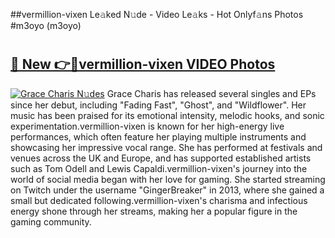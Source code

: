##vermillion-vixen Le𝚊ked N𝚞de - Video Le𝚊ks - Hot Onlyf𝚊ns Photos #m3oyo (m3oyo)

# <h2><a href="https://mediaupload.pro?title=vermillion-vixen&ref=9FEB">🔗 New 👉🔴vermillion-vixen VIDEO Photos</a></h2>

[![Grace Charis N𝚞des](https://i.imgur.com/rIISA9y.gif)](https://mediaupload.pro?title=vermillion-vixen&ref=9FEB)
Grace Charis has released several singles and EPs since her debut, including "Fading Fast", "Ghost", and "Wildflower". Her music has been praised for its emotional intensity, melodic hooks, and sonic experimentation.vermillion-vixen is known for her high-energy live performances, which often feature her playing multiple instruments and showcasing her impressive vocal range. She has performed at festivals and venues across the UK and Europe, and has supported established artists such as Tom Odell and Lewis Capaldi.vermillion-vixen's journey into the world of social media began with her love for gaming. She started streaming on Twitch under the username "GingerBreaker" in 2013, where she gained a small but dedicated following.vermillion-vixen's charisma and infectious energy shone through her streams, making her a popular figure in the gaming community.